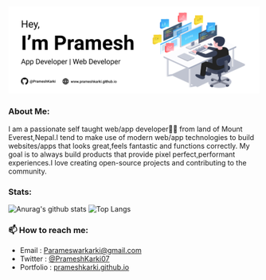 <!--
**PrameshKarki/PrameshKarki** is a ✨ _special_ ✨ repository because its `README.md` (this file) appears on your GitHub profile.

Here are some ideas to get you started:

- 🔭 I’m currently working on ...
- 🌱 I’m currently learning ...
- 👯 I’m looking to collaborate on ...
- 🤔 I’m looking for help with ...
- 💬 Ask me about ...
- 📫 How to reach me: ...
- 😄 Pronouns: ...
- ⚡ Fun fact: ...
-->

![Banner](./img/cover.jpg)

### About Me:
I am a passionate self taught web/app developer👨‍💻 from land of Mount Everest,Nepal.I tend to make use of modern web/app technologies to build websites/apps that looks great,feels fantastic and functions correctly. My goal is to always build products that provide pixel perfect,performant experiences.I love creating open-source projects and contributing to the community.

### Stats: 

![Anurag's github stats](https://github-readme-stats.vercel.app/api?username=PrameshKarki&show_icons=true&count_private=true&hide=stars&include_all_commits=true&theme=buefy)
![Top Langs](https://github-readme-stats.vercel.app/api/top-langs/?username=PrameshKarki&layout=compact)

### 📫 How to reach me:

- Email : Parameswarkarki@gmail.com
- Twitter : [@PrameshKarki07](https://twitter.com/PrameshKarki07)
- Portfolio : [prameshkarki.github.io](https://prameshkarki.github.io/) 
